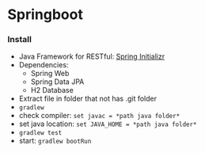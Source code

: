 # Springboot

### Install
* Java Framework for RESTful: [Spring Initializr](https://start.spring.io/)
* Dependencies: 
    - Spring Web
    - Spring Data JPA
    - H2 Database
* Extract file in folder that not has .git folder
* `gradlew`
* check compiler: `set javac = *path java folder*` 
* set java location: `set JAVA_HOME = *path java folder*`
* `gradlew test`
* start: `gradlew bootRun`